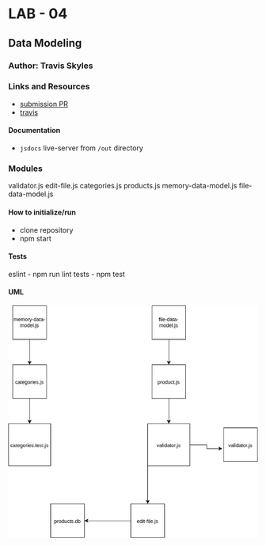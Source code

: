 # LAB - 04

## Data Modeling

### Author: Travis Skyles

### Links and Resources
* [submission PR](https://github.com/tskyles-401-advanced-javascript/401-lab-04/pull/1)
* [travis](https://travis-ci.com/tskyles-401-advanced-javascript/401-lab-04)

#### Documentation
- `jsdocs` live-server from `/out` directory

### Modules
  validator.js
  edit-file.js
  categories.js
  products.js
  memory-data-model.js
  file-data-model.js

#### How to initialize/run
- clone repository
- npm start
  
#### Tests
eslint - npm run lint
tests - npm test

#### UML
![](assets/DataModel-uml.jpg)